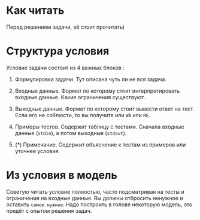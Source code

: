 # Как читать

Перед решением задачи, её стоит прочитать)

Структура условия
===

Условие задачи состоит из 4 важных блоков :

1. Формулировка задачи. Тут описана чуть ли не вся задача.
2. Входные данные. Формат по которому стоит интерпретировать входные данные. Какие ограничения существуют.
3. Выходные данные. Формат по которому стоит вывести ответ на тест. Если его не соблюсти, то вы получите или `WA` или `RE`.
4. Примеры тестов. Содержит таблицу с тестами. Сначала входные данные (`stdin`), а потом выходные (`stdout`).

5. (*) Примечание. Содержит объяснение к тестам из примеров или уточнее условия.

Из условия в модель
===

Советую читать условие полностью, часто подсматривая на тесты и ограничения на входные данные. Вы должны отбросить ненужное и оставить `самое нужное`. Надо построить в голове некоторую модель, это придёт с опытом решения задач.